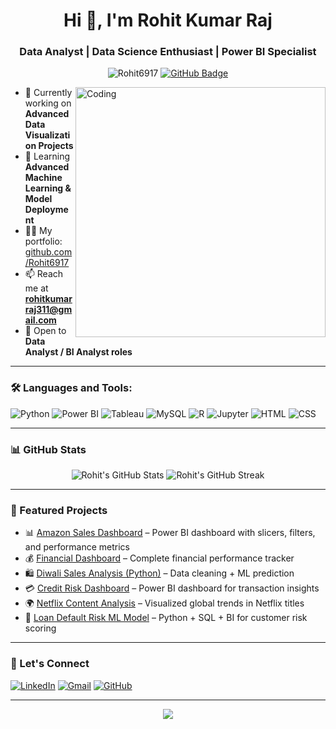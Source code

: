 <h1 align="center">Hi 👋, I'm Rohit Kumar Raj</h1>
<h3 align="center">Data Analyst | Data Science Enthusiast | Power BI Specialist</h3>

<p align="center">
  <img src="https://komarev.com/ghpvc/?username=Rohit6917&label=Profile%20views&color=0e75b6&style=flat" alt="Rohit6917" />
  <a href="https://github.com/Rohit6917?tab=followers"><img src="https://img.shields.io/github/followers/Rohit6917?label=Followers&style=social" alt="GitHub Badge"></a>
</p>

<img align="right" alt="Coding" width="400" src="https://cdn.dribbble.com/users/1162077/screenshots/3848914/programmer.gif" />

- 🔭 Currently working on **Advanced Data Visualization Projects**
- 🌱 Learning **Advanced Machine Learning & Model Deployment**
- 👨‍💻 My portfolio: [github.com/Rohit6917](https://github.com/Rohit6917)
- 📫 Reach me at **rohitkumarraj311@gmail.com**
- 💼 Open to **Data Analyst / BI Analyst roles**

---

### 🛠️ Languages and Tools:

<p align="left">
  <img src="https://img.icons8.com/color/48/000000/python.png" alt="Python"/>
  <img src="https://img.icons8.com/color/48/000000/power-bi.png" alt="Power BI"/>
  <img src="https://img.icons8.com/color/48/000000/tableau-software.png" alt="Tableau"/>
  <img src="https://img.icons8.com/color/48/000000/mysql-logo.png" alt="MySQL"/>
  <img src="https://img.icons8.com/color/48/000000/r-project.png" alt="R"/>
  <img src="https://img.icons8.com/color/48/000000/jupyter.png" alt="Jupyter"/>
  <img src="https://img.icons8.com/color/48/000000/html-5.png" alt="HTML"/>
  <img src="https://img.icons8.com/color/48/000000/css3.png" alt="CSS"/>
</p>

---

### 📊 GitHub Stats

<p align="center">
  <img src="https://github-readme-stats.vercel.app/api?username=Rohit6917&show_icons=true&theme=radical" alt="Rohit's GitHub Stats"/>
  <img src="https://github-readme-streak-stats.herokuapp.com?user=Rohit6917&theme=radical" alt="Rohit's GitHub Streak"/>
</p>

---

### 🚀 Featured Projects

- 📊 [Amazon Sales Dashboard](https://github.com/Rohit6917/projects) – Power BI dashboard with slicers, filters, and performance metrics  
- 💰 [Financial Dashboard](https://github.com/Rohit6917/FINANCIAL-DASHBOARD?tab=readme-ov-file) – Complete financial performance tracker  
- 🛍️ [Diwali Sales Analysis (Python)](https://github.com/Rohit6917/python-project/blob/main/Untitled6.ipynb) – Data cleaning + ML prediction  
- 💳 [Credit Risk Dashboard](https://github.com/Rohit6917/Dashboard-for-credit-card-s/blob/main/README.md) – Power BI dashboard for transaction insights  
- 🌍 [Netflix Content Analysis](https://github.com/Rohit6917/Netflix-Countrywise-Content-Analysis-/blob/main/Netflix%20data%20Analysis.ipynb) – Visualized global trends in Netflix titles  
- 🧮 [Loan Default Risk ML Model](https://github.com/Rohit6917/Credit-Risk-Loan-Analysis) – Python + SQL + BI for customer risk scoring  

---

### 🔗 Let's Connect

<p align="left">
  <a href="https://www.linkedin.com/in/rohitkumarraj/"><img src="https://img.icons8.com/color/48/000000/linkedin.png" alt="LinkedIn"/></a>
  <a href="mailto:rohitkumarraj311@gmail.com"><img src="https://img.icons8.com/color/48/000000/gmail--v1.png" alt="Gmail"/></a>
  <a href="https://github.com/Rohit6917"><img src="https://img.icons8.com/ios-filled/50/000000/github.png" alt="GitHub"/></a>
</p>

---

<p align="center">
  <img src="https://quotes-github-readme.vercel.app/api?type=horizontal&theme=radical" />
</p>
